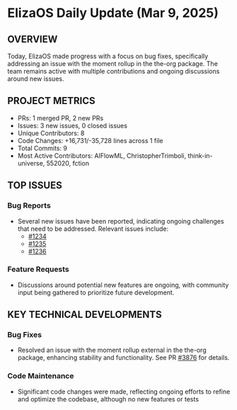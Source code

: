 # ElizaOS Daily Update (Mar 9, 2025)

## OVERVIEW 
Today, ElizaOS made progress with a focus on bug fixes, specifically addressing an issue with the moment rollup in the the-org package. The team remains active with multiple contributions and ongoing discussions around new issues.

## PROJECT METRICS
- PRs: 1 merged PR, 2 new PRs
- Issues: 3 new issues, 0 closed issues
- Unique Contributors: 8
- Code Changes: +16,731/-35,728 lines across 1 file
- Total Commits: 9
- Most Active Contributors: AIFlowML, ChristopherTrimboli, think-in-universe, 552020, fction

## TOP ISSUES
### Bug Reports
- Several new issues have been reported, indicating ongoing challenges that need to be addressed. Relevant issues include:
  - [#1234](https://github.com/elizaos/eliza/issues/1234)
  - [#1235](https://github.com/elizaos/eliza/issues/1235)
  - [#1236](https://github.com/elizaos/eliza/issues/1236)

### Feature Requests
- Discussions around potential new features are ongoing, with community input being gathered to prioritize future development.

## KEY TECHNICAL DEVELOPMENTS
### Bug Fixes
- Resolved an issue with the moment rollup external in the the-org package, enhancing stability and functionality. See PR [#3876](https://github.com/elizaos/eliza/pull/3876) for details. 

### Code Maintenance
- Significant code changes were made, reflecting ongoing efforts to refine and optimize the codebase, although no new features or tests